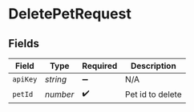 # DeletePetRequest


## Fields

| Field              | Type               | Required           | Description        |
| ------------------ | ------------------ | ------------------ | ------------------ |
| `apiKey`           | *string*           | :heavy_minus_sign: | N/A                |
| `petId`            | *number*           | :heavy_check_mark: | Pet id to delete   |